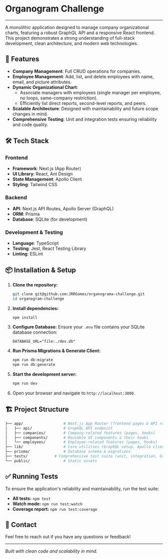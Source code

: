 # Organogram Challenge

---

A monolithic application designed to manage company organizational charts, featuring a robust GraphQL API and a responsive React frontend. This project demonstrates a strong understanding of full-stack development, clean architecture, and modern web technologies.

## 🚀 Features

-   **Company Management**: Full CRUD operations for companies.
-   **Employee Management**: Add, list, and delete employees with name, email, and picture attributes.
-   **Dynamic Organizational Chart**:
    -   Associate managers with employees (single manager per employee, no loops, same-company restriction).
    -   Efficiently list direct reports, second-level reports, and peers.
-   **Scalable Architecture**: Designed with maintainability and future scope changes in mind.
-   **Comprehensive Testing**: Unit and integration tests ensuring reliability and code quality.

## 🛠️ Tech Stack

### Frontend
-   **Framework**: Next.js (App Router)
-   **UI Library**: React, Ant Design
-   **State Management**: Apollo Client
-   **Styling**: Tailwind CSS

### Backend
-   **API**: Next.js API Routes, Apollo Server (GraphQL)
-   **ORM**: Prisma
-   **Database**: SQLite (for development)

### Development & Testing
-   **Language**: TypeScript
-   **Testing**: Jest, React Testing Library
-   **Linting**: ESLint

## 📦 Installation & Setup

1.  **Clone the repository:**
    ```bash
    git clone git@github.com:JRRGomes/organograma-challenge.git
    cd organogram-challenge
    ```

2.  **Install dependencies:**
    ```bash
    npm install
    ```

3.  **Configure Database:**
    Ensure your `.env` file contains your SQLite database connection:
    ```dotenv
    DATABASE_URL="file:./dev.db"
    ```

4.  **Run Prisma Migrations & Generate Client:**
    ```bash
    npm run db:migrate
    npm run db:generate
    ```

5.  **Start the development server:**
    ```bash
    npm run dev
    ```

6.  Open your browser and navigate to `http://localhost:3000`.

## 🏗️ Project Structure

  ```bash
  ├── app/                  # Next.js App Router (frontend pages & API routes)
  │   ├── api/              # GraphQL API endpoint
  │   ├── companies/        # Company-related features (pages, hooks)
  │   ├── components/       # Reusable UI components & their hooks
  │   └── employees/        # Employee-related features (pages, hooks)
  ├── lib/                  # Core utilities (GraphQL setup, Apollo client, Prisma)
  ├── prisma/               # Database schema & migrations
  ├── tests/            # Comprehensive test suite (unit, integration, GraphQL queries)
  └── public/               # Static assets
  ```

## ✅ Running Tests

To ensure the application's reliability and maintainability, run the test suite:

-   **All tests:** `npm test`
-   **Watch mode:** `npm run test:watch`
-   **Coverage report:** `npm run test:coverage`

## 📧 Contact

Feel free to reach out if you have any questions or feedback!

---

*Built with clean code and scalability in mind.*
